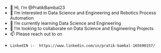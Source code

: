 - 👋 Hi, I’m @PratikBambal23
- 👀 I’m interested in Data Science and Engineering and Robotics Process Automation
- 🌱 I’m currently learning Data Science and Engineering 
- 💞️ I’m looking to collaborate on Data Science and Engineering Projects
- 📫 Please reach out to on 
-     LinkedIN :-  https://www.linkedin.com/in/pratik-bambal-165690157/

<!---
PratikBambal23/PratikBambal23 is a ✨ special ✨ repository because its `README.md` (this file) appears on your GitHub profile.
You can click the Preview link to take a look at your changes.
--->
